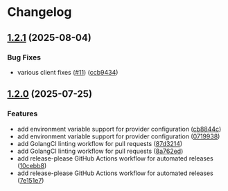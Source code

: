 # Changelog

## [1.2.1](https://github.com/neilmartin83/terraform-provider-axm/compare/v1.2.0...v1.2.1) (2025-08-04)


### Bug Fixes

* various client fixes ([#11](https://github.com/neilmartin83/terraform-provider-axm/issues/11)) ([ccb9434](https://github.com/neilmartin83/terraform-provider-axm/commit/ccb9434d46b4341af8c9ec56324f49c824089e4a))

## [1.2.0](https://github.com/neilmartin83/terraform-provider-axm/compare/v1.1.2...v1.2.0) (2025-07-25)


### Features

* add environment variable support for provider configuration ([cb8844c](https://github.com/neilmartin83/terraform-provider-axm/commit/cb8844c210ea2a48df407e5be37df97b3c3c6922))
* add environment variable support for provider configuration ([0719938](https://github.com/neilmartin83/terraform-provider-axm/commit/07199382a98c0181a5a08f42ee6797b8925cfe06))
* add GolangCI linting workflow for pull requests ([87d3214](https://github.com/neilmartin83/terraform-provider-axm/commit/87d321484fa0412d52739b5e52f9ad6dcbd1028b))
* add GolangCI linting workflow for pull requests ([8a762ed](https://github.com/neilmartin83/terraform-provider-axm/commit/8a762edef5842ddd4243e0dba516e915e6c76b0e))
* add release-please GitHub Actions workflow for automated releases ([10cebb8](https://github.com/neilmartin83/terraform-provider-axm/commit/10cebb81d76856fe8c8daa4539ee2a049deb3154))
* add release-please GitHub Actions workflow for automated releases ([7e151e7](https://github.com/neilmartin83/terraform-provider-axm/commit/7e151e7d4f20fa2e7ce1fb33155bd1e3aa3aa50c))
